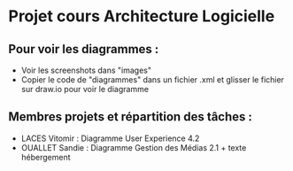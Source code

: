 # Projet cours Architecture Logicielle

## Pour voir les diagrammes :
- Voir les screenshots dans "images"
- Copier le code de "diagrammes" dans un fichier .xml et glisser le fichier sur draw.io pour voir le diagramme

## Membres projets et répartition des tâches : 
- LACES Vitomir : 
Diagramme User Experience 4.2
- OUALLET Sandie : 
Diagramme Gestion des Médias 2.1 + texte hébergement
